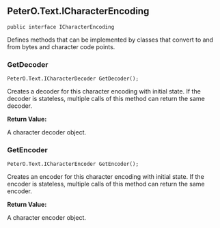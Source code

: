 ## PeterO.Text.ICharacterEncoding

    public interface ICharacterEncoding

Defines methods that can be implemented by classes that convert to and from bytes and character code points.

### GetDecoder

    PeterO.Text.ICharacterDecoder GetDecoder();

Creates a decoder for this character encoding with initial state. If the decoder is stateless, multiple calls of this method can return the same decoder.

<b>Return Value:</b>

A character decoder object.

### GetEncoder

    PeterO.Text.ICharacterEncoder GetEncoder();

Creates an encoder for this character encoding with initial state. If the encoder is stateless, multiple calls of this method can return the same encoder.

<b>Return Value:</b>

A character encoder object.
